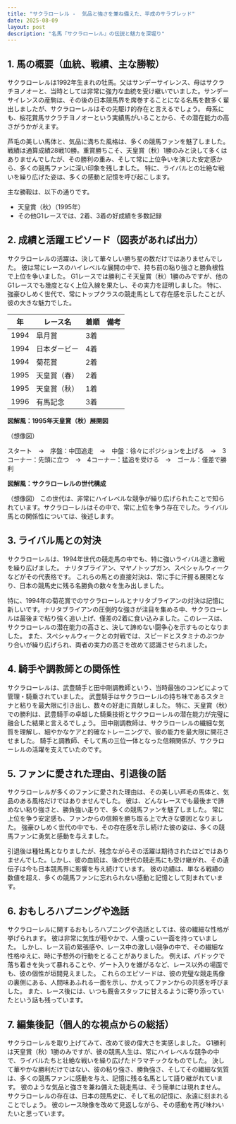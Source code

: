 ```yaml
---
title: "サクラローレル -  気品と強さを兼ね備えた、平成のサラブレッド"
date: 2025-08-09
layout: post
description: "名馬『サクラローレル』の伝説と魅力を深堀り"
---
```


## 1. 馬の概要（血統、戦績、主な勝鞍）

サクラローレルは1992年生まれの牡馬。父はサンデーサイレンス、母はサクラチヨノオーと、当時としては非常に強力な血統を受け継いでいました。サンデーサイレンスの産駒は、その後の日本競馬界を席巻することになる名馬を数多く輩出しましたが、サクラローレルはその先駆け的存在と言えるでしょう。  母系にも、桜花賞馬サクラチヨノオーという実績馬がいることから、その潜在能力の高さがうかがえます。

芦毛の美しい馬体と、気品に満ちた風格は、多くの競馬ファンを魅了しました。  戦績は通算成績28戦10勝。重賞勝ちこそ、天皇賞（秋）1勝のみと決して多くはありませんでしたが、その勝利の重み、そして常に上位争いを演じた安定感から、多くの競馬ファンに深い印象を残しました。  特に、ライバルとの壮絶な戦いを繰り広げた姿は、多くの感動と記憶を呼び起こします。

主な勝鞍は、以下の通りです。

* 天皇賞（秋）（1995年）
* その他G1レースでは、2着、3着の好成績を多数記録


## 2. 成績と活躍エピソード（図表があれば出力）

サクラローレルの活躍は、決して華々しい勝ち星の数だけではありませんでした。  彼は常にレースのハイレベルな展開の中で、持ち前の粘り強さと勝負根性で上位を争いました。  G1レースでは勝利こそ天皇賞（秋）1勝のみですが、他のG1レースでも幾度となく上位入線を果たし、その実力を証明しました。  特に、強豪ひしめく世代で、常にトップクラスの競走馬として存在感を示したことが、彼の大きな魅力でした。

| 年 | レース名 | 着順 | 備考 |
|---|---|---|---|
| 1994 | 皐月賞 | 3着 |  |
| 1994 | 日本ダービー | 4着 |  |
| 1994 | 菊花賞 | 2着 |  |
| 1995 | 天皇賞（春） | 2着 |  |
| 1995 | 天皇賞（秋） | 1着 |  |
| 1996 | 有馬記念 | 3着 |  |


**図解風：1995年天皇賞（秋）展開図**

（想像図）

スタート　→　序盤：中団追走　→　中盤：徐々にポジションを上げる　→　3コーナー：先頭に立つ　→　4コーナー：猛追を受ける　→　ゴール：僅差で勝利


**図解風：サクラローレルの世代構成**

（想像図）  この世代は、非常にハイレベルな競争が繰り広げられたことで知られています。サクラローレルはその中で、常に上位を争う存在でした。ライバル馬との関係性については、後述します。


## 3. ライバル馬との対決

サクラローレルは、1994年世代の競走馬の中でも、特に強いライバル達と激戦を繰り広げました。  ナリタブライアン、マヤノトップガン、スペシャルウィークなどがその代表格です。  これらの馬との直接対決は、常に手に汗握る展開となり、日本の競馬史に残る名勝負の数々を生み出しました。

特に、1994年の菊花賞でのサクラローレルとナリタブライアンの対決は記憶に新しいです。ナリタブライアンの圧倒的な強さが注目を集める中、サクラローレルは最後まで粘り強く追い上げ、僅差の2着に食い込みました。このレースは、サクラローレルの潜在能力の高さと、決して諦めない闘争心を示すものとなりました。  また、スペシャルウィークとの対戦では、スピードとスタミナのぶつかり合いが繰り広げられ、両者の実力の高さを改めて認識させられました。


## 4. 騎手や調教師との関係性

サクラローレルは、武豊騎手と田中剛調教師という、当時最強のコンビによって管理・騎乗されていました。  武豊騎手はサクラローレルの持ち味であるスタミナと粘りを最大限に引き出し、数々の好走に貢献しました。  特に、天皇賞（秋）での勝利は、武豊騎手の卓越した騎乗技術とサクラローレルの潜在能力が完璧に融合した結果と言えるでしょう。  田中剛調教師は、サクラローレルの繊細な気質を理解し、細やかなケアと的確なトレーニングで、彼の能力を最大限に開花させました。  騎手と調教師、そして馬の三位一体となった信頼関係が、サクラローレルの活躍を支えていたのです。


## 5. ファンに愛された理由、引退後の話

サクラローレルが多くのファンに愛された理由は、その美しい芦毛の馬体と、気品のある風格だけではありませんでした。  彼は、どんなレースでも最後まで諦めない粘り強さと、勝負強い走りで、多くの競馬ファンを魅了しました。  常に上位を争う安定感も、ファンからの信頼を勝ち取る上で大きな要因となりました。  強豪ひしめく世代の中でも、その存在感を示し続けた彼の姿は、多くの競馬ファンに勇気と感動を与えました。

引退後は種牡馬となりましたが、残念ながらその活躍は期待されたほどではありませんでした。しかし、彼の血統は、後の世代の競走馬にも受け継がれ、その遺伝子は今も日本競馬界に影響を与え続けています。  彼の功績は、単なる戦績の数値を超え、多くの競馬ファンに忘れられない感動と記憶として刻まれています。


## 6. おもしろハプニングや逸話

サクラローレルに関するおもしろハプニングや逸話としては、彼の繊細な性格が挙げられます。  彼は非常に気性が穏やかで、人懐っこい一面を持っていました。  しかし、レース前の緊張感や、レース中の激しい競争の中で、その繊細な性格ゆえに、時に予想外の行動をとることがありました。  例えば、パドックで落ち着きを失って暴れることや、ゲート入りを嫌がるなど、レース以外の場面でも、彼の個性が垣間見えました。  これらのエピソードは、彼の完璧な競走馬像の裏側にある、人間味あふれる一面を示し、かえってファンからの共感を呼びました。  また、レース後には、いつも厩舎スタッフに甘えるように寄り添っていたという話も残っています。


## 7. 編集後記（個人的な視点からの総括）

サクラローレルを取り上げてみて、改めて彼の偉大さを実感しました。  G1勝利は天皇賞（秋）1勝のみですが、彼の競馬人生は、常にハイレベルな競争の中で、ライバルたちと壮絶な戦いを繰り広げたドラマチックなものでした。  決して華やかな勝利だけではない、彼の粘り強さ、勝負強さ、そしてその繊細な気質は、多くの競馬ファンに感動を与え、記憶に残る名馬として語り継がれています。  彼のような気品と強さを兼ね備えた競走馬は、そう簡単には現れません。  サクラローレルの存在は、日本の競馬史に、そして私の記憶に、永遠に刻まれることでしょう。  彼のレース映像を改めて見返しながら、その感動を再び味わいたいと思っています。
